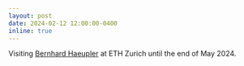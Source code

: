 ```yaml
---
layout: post
date: 2024-02-12 12:00:00-0400
inline: true
---
```


Visiting <a href="https://people.inf.ethz.ch/haeuplb/">Bernhard Haeupler</a> at ETH Zurich until the end of May 2024.
